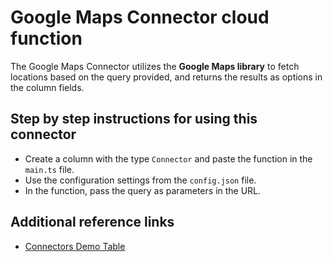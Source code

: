 # Google Maps Connector cloud function

The Google Maps Connector utilizes the **Google Maps library** to fetch locations based on the query provided, and returns the results as options in the column fields.

## Step by step instructions for using this connector

- Create a column with the type `Connector` and paste the function in the `main.ts` file.
- Use the configuration settings from the `config.json` file.
- In the function, pass the query as parameters in the URL.

## Additional reference links

- [Connectors Demo Table](https://demo.rowy.io/table/connectors)